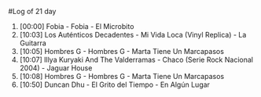 #Log of 21 day

1. [00:00] Fobia - Fobia - El Microbito
1. [10:03] Los Auténticos Decadentes - Mi Vida Loca (Vinyl Replica) - La Guitarra
1. [10:05] Hombres G - Hombres G - Marta Tiene Un Marcapasos
1. [10:07] Illya Kuryaki And The Valderramas - Chaco (Serie Rock Nacional 2004) - Jaguar House
1. [10:08] Hombres G - Hombres G - Marta Tiene Un Marcapasos
1. [10:50] Duncan Dhu - El Grito del Tiempo - En Algún Lugar
